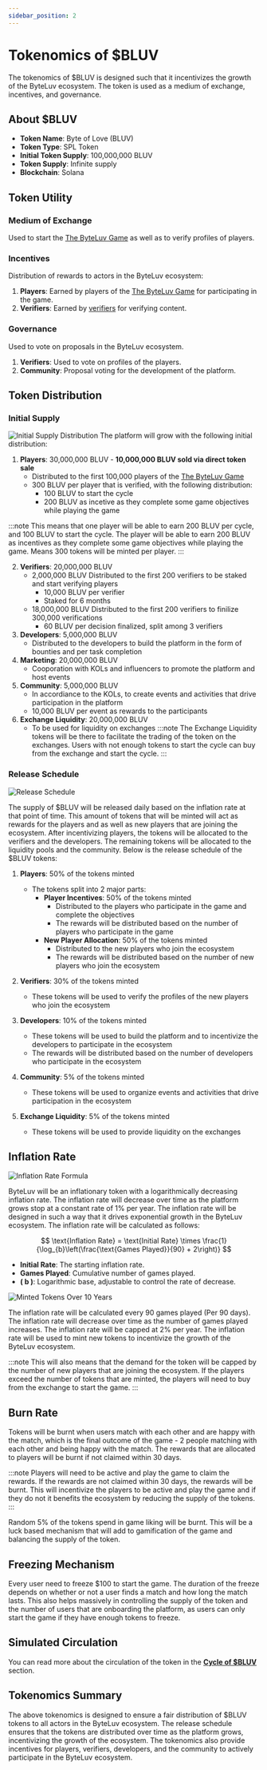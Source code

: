 ```yaml
---
sidebar_position: 2
---
```


# Tokenomics of $BLUV
The tokenomics of $BLUV is designed such that it incentivizes the growth of the ByteLuv ecosystem. The token is used as a medium of exchange, incentives, and governance.

## About $BLUV
- **Token Name**: Byte of Love (BLUV)
- **Token Type**: SPL Token
- **Initial Token Supply**: 100,000,000 BLUV
- **Token Supply**: Infinite supply
- **Blockchain**: Solana

## Token Utility

### Medium of Exchange
Used to start the [The ByteLuv Game](../byteLuv-tutorial/byteluv-game.md#the-byteluv-game) as well as to verify profiles of players.

### Incentives
Distribution of rewards to actors in the ByteLuv ecosystem:
1. **Players**: Earned by players of the [The ByteLuv Game](../byteLuv-tutorial/byteluv-game.md#the-byteluv-game) for participating in the game.
2. **Verifiers**: Earned by [verifiers](../earn-bluv/profile-verifiers.md#profile-verifiers) for verifying content.

### Governance
Used to vote on proposals in the ByteLuv ecosystem.
1. **Verifiers**: Used to vote on profiles of the players.
2. **Community**: Proposal voting for the development of the platform.

## Token Distribution

### Initial Supply
![Initial Supply Distribution](./charts/static/initial-token-distribution.png)
The platform will grow with the following initial distribution:
1. **Players**: 30,000,000 BLUV - **10,000,000 BLUV sold via direct token sale**
    - Distributed to the first 100,000 players of the [The ByteLuv Game](../byteLuv-tutorial/byteluv-game.md#the-byteluv-game)
    - 300 BLUV per player that is verified, with the following distribution:
        - 100 BLUV to start the cycle
        - 200 BLUV as incetive as they complete some game objectives while playing the game

:::note
This means that one player will be able to earn 200 BLUV per cycle, and 100 BLUV to start the cycle. The player will be able to earn 200 BLUV as incentives as they complete some game objectives while playing the game. Means 300 tokens will be minted per player.
:::

2. **Verifiers**: 20,000,000 BLUV
    - 2,000,000 BLUV Distributed to the first 200 verifiers to be staked and start verifying players
        - 10,000 BLUV per verifier
        - Staked for 6 months
    - 18,000,000 BLUV Distributed to the first 200 verifiers to finilize 300,000 verifications
        - 60 BLUV per decision finalized, split among 3 verifiers
3. **Developers**: 5,000,000 BLUV
    - Distributed to the developers to build the platform in the form of bounties and per task completion
4. **Marketing**: 20,000,000 BLUV
    - Cooporation with KOLs and influencers to promote the platform and host events
5. **Community**: 5,000,000 BLUV
    - In accordiance to the KOLs, to create events and activities that drive participation in the platform
    - 10,000 BLUV per event as rewards to the participants
6. **Exchange Liquidity**: 20,000,000 BLUV
    - To be used for liquidity on exchanges
:::note
The Exchange Liquidity tokens will be there to facilitate the trading of the token on the exchanges. Users with not enough tokens to start the cycle can buy from the exchange and start the cycle.
:::

### Release Schedule
![Release Schedule](./charts/static/10_year_supply_plot.png)

The supply of \$BLUV will be released daily based on the inflation rate at that point of time. This amount of tokens that will be minted will act as rewards for the players and as well as new players that are joining the ecosystem. After incentivizing players, the tokens will be allocated to the verifiers and the developers. The remaining tokens will be allocated to the liquidity pools and the community. Below is the release schedule of the \$BLUV tokens:

1. **Players**: 50% of the tokens minted
    - The tokens split into 2 major parts:
        - **Player Incentives**: 50% of the tokens minted
            - Distributed to the players who participate in the game and complete the objectives
            - The rewards will be distributed based on the number of players who participate in the game
        - **New Player Allocation**: 50% of the tokens minted
            - Distributed to the new players who join the ecosystem
            - The rewards will be distributed based on the number of new players who join the ecosystem

2. **Verifiers**: 30% of the tokens minted
    - These tokens will be used to verify the profiles of the new players who join the ecosystem

3. **Developers**: 10% of the tokens minted
    - These tokens will be used to build the platform and to incentivize the developers to participate in the ecosystem
    - The rewards will be distributed based on the number of developers who participate in the ecosystem

4. **Community**: 5% of the tokens minted
    - These tokens will be used to organize events and activities that drive participation in the ecosystem

5. **Exchange Liquidity**: 5% of the tokens minted
    - These tokens will be used to provide liquidity on the exchanges


## Inflation Rate
![Inflation Rate Formula](./charts/static/inflation_rate_plot.png)

ByteLuv will be an inflationary token with a logarithmically decreasing inflation rate. The inflation rate will decrease over time as the platform grows stop at a constant rate of 1% per year. The inflation rate will be designed in such a way that it drives exponential growth in the ByteLuv ecosystem. The inflation rate will be calculated as follows:

$$
\text{Inflation Rate} = \text{Initial Rate} \times \frac{1}{\log_{b}\left(\frac{\text{Games Played}}{90} + 2\right)}
$$

- **Initial Rate**: The starting inflation rate.
- **Games Played**: Cumulative number of games played.
- **\( b \)**: Logarithmic base, adjustable to control the rate of decrease.

![Minted Tokens Over 10 Years](./charts/static/10_year_minted_plot.png)

The inflation rate will be calculated every 90 games played (Per 90 days). The inflation rate will decrease over time as the number of games played increases. The inflation rate will be capped at 2% per year.  The inflation rate will be used to mint new tokens to incentivize the growth of the ByteLuv ecosystem.

:::note
This will also means that the demand for the token will be capped by the number of new players that are joining the ecosystem. If the players exceed the number of tokens that are minted, the players will need to buy from the exchange to start the game.
:::

## Burn Rate

Tokens will be burnt when users match with each other and are happy with the match, which is the final outcome of the game - 2 people matching with each other and being happy with the match. The rewards that are allocated to players will be burnt if not claimed within 30 days. 

:::note
Players will need to be active and play the game to claim the rewards. If the rewards are not claimed within 30 days, the rewards will be burnt. This will incentivize the players to be active and play the game and if they do not it benefits the ecosystem by reducing the supply of the tokens.
:::

Random 5% of the tokens spend in game liking will be burnt. This will be a luck based mechanism that will add to gamification of the game and balancing the supply of the token.


## Freezing Mechanism

Every user need to freeze \$100 to start the game. The duration of the freeze depends on whether or not a user finds a match and how long the match lasts. This also helps massively in controlling the supply of the token and the number of users that are onboarding the platform, as users can only start the game if they have enough tokens to freeze.

## Simulated Circulation

You can read more about the circulation of the token in the **[Cycle of $BLUV](./cycle.md)** section.

## Tokenomics Summary
The above tokenomics is designed to ensure a fair distribution of $BLUV tokens to all actors in the ByteLuv ecosystem. The release schedule ensures that the tokens are distributed over time as the platform grows, incentivizing the growth of the ecosystem. The tokenomics also provide incentives for players, verifiers, developers, and the community to actively participate in the ByteLuv ecosystem.

